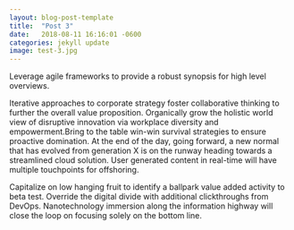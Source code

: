 ```yaml
---
layout: blog-post-template
title:  "Post 3"
date:   2018-08-11 16:16:01 -0600
categories: jekyll update
image: test-3.jpg
---
```


<p class="blog-par">Leverage agile frameworks to provide a robust synopsis for high level overviews.</p>

<p class="blog-par">Iterative approaches to corporate strategy foster collaborative thinking to further the overall value proposition. Organically grow the holistic world view of disruptive innovation via workplace diversity and empowerment.Bring to the table win-win survival strategies to ensure proactive domination. At the end of the day, going forward, a new normal that has evolved from generation X is on the runway heading towards a streamlined cloud solution. User generated content in real-time will have multiple touchpoints for offshoring.</p>

<p class="blog-par">Capitalize on low hanging fruit to identify a ballpark value added activity to beta test. Override the digital divide with additional clickthroughs from DevOps. Nanotechnology immersion along the information highway will close the loop on focusing solely on the bottom line.</p>